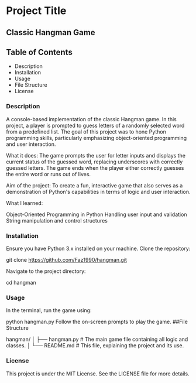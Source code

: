 # Project Title
## Classic Hangman Game

## Table of Contents
- Description
- Installation
- Usage
- File Structure
- License
### Description
A console-based implementation of the classic Hangman game. In this project, a player is prompted to guess letters of a randomly selected word from a predefined list. The goal of this project was to hone Python programming skills, particularly emphasizing object-oriented programming and user interaction.

What it does:
The game prompts the user for letter inputs and displays the current status of the guessed word, replacing underscores with correctly guessed letters. The game ends when the player either correctly guesses the entire word or runs out of lives.

Aim of the project:
To create a fun, interactive game that also serves as a demonstration of Python's capabilities in terms of logic and user interaction.

What I learned:

Object-Oriented Programming in Python
Handling user input and validation
String manipulation and control structures

### Installation
Ensure you have Python 3.x installed on your machine.
Clone the repository:

git clone https://github.com/Faz1990/hangman.git

Navigate to the project directory:

cd hangman

### Usage
In the terminal, run the game using:

python hangman.py
Follow the on-screen prompts to play the game.
##File Structure

hangman/
│
├── hangman.py   # The main game file containing all logic and classes.
│
└── README.md    # This file, explaining the project and its use.
### License
This project is under the MIT License. See the LICENSE file for more details.